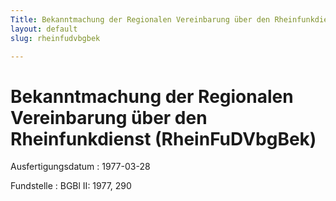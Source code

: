 ```yaml
---
Title: Bekanntmachung der Regionalen Vereinbarung über den Rheinfunkdienst
layout: default
slug: rheinfudvbgbek

---
```


# Bekanntmachung der Regionalen Vereinbarung über den Rheinfunkdienst (RheinFuDVbgBek)

Ausfertigungsdatum
:   1977-03-28

Fundstelle
:   BGBl II: 1977, 290

